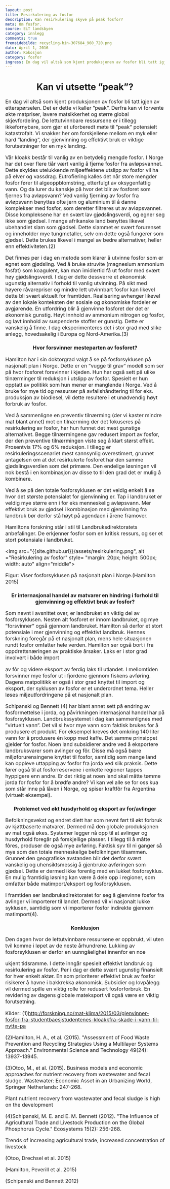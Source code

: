 ```yaml
---
layout: post
title: Resirkulering av fosfor
description: Kan resirkulering skyve på peak fosfor?
meta: Om fosfor.
source: EiT landsbyen
category: innlegg
comments: true
fremsidebilde: recycling-bin-307684_960_720.png
dato: April 1, 2016
author: Kokosjon
category: fosfor
ingress: En dag vil altså som kjent produksjonen av fosfor bli tatt igjen av etterspørselen.Det er dette vi kaller ”peak”. Derfra kan vi forvente økte matpriser, lavere matsikkerhet og større global skjevfordeling. De lettutvinnbare ressursene er i tillegg ikkefornybare, som gjør et uforberedt møte til ”peak” potensielt katastrofalt. Vi snakker her om forskjellene mellom en myk eller hard ”landing”, der gjenvinning og effektivt bruk er viktige forutsetninger for en myk landing.
---
```


<style type="text/css">
	h1 {text-align: center;}
	h3 {text-align: center;}
	h5 {text-align: center;}
	h6 {text-align: center;}
	p {font-size: 115%}
</style>

<h1>Kan vi utsette ”peak”? </h1>

En dag vil altså som kjent produksjonen av fosfor bli tatt igjen av etterspørselen. Det er dette vi kaller ”peak”. Derfra kan vi forvente økte matpriser, lavere matsikkerhet og større global skjevfordeling. De lettutvinnbare ressursene er i tillegg ikkefornybare, som gjør et uforberedt møte til ”peak” potensielt katastrofalt. Vi snakker her om forskjellene mellom en myk eller hard ”landing”, der gjenvinning og effektivt bruk er viktige forutsetninger for en myk landing.

Vår kloakk består til vanlig av en betydelig mengde fosfor. I Norge har det over flere tiår vært vanlig å fjerne fosfor fra avløpsvannet. Dette skyldes utelukkende miljøeffektene utslipp av fosfor vil ha på elver og vassdrag. Eutrofiering kalles det når store mengder fosfor fører til algeoppblomstring, etterfulgt av oksygenfattig vann. Og da lurer du kanskje på hvor det blir av fosforet som fjernes fra avløpsvann? Ved vanlig fjerning av fosfor fra avløpsvann benyttes ofte jern og aluminium til å danne komplekser med fosfor, som deretter filtreres ut av avløpsvannet. Disse kompleksene har en svært lav gjødslingsverdi, og egner seg ikke som gjødsel. I mange afrikanske land benyttes likevel ubehandlet slam som gjødsel. Dette slammet er svært forurenset og inneholder mye tungmetaller, selv om dette også fungerer som gjødsel. Dette brukes likevel i mangel av bedre alternativer, heller enn effektiviteten.(2)

Det finnes per i dag en metode som klarer å utvinne fosfor som er egnet som gjødsling. Ved å bruke struvite (magnesium ammonium fosfat) som koagulent, kan man imidlertid få ut fosfor med svært høy gjødslingsverdi. I dag er dette dessverre et økonomisk ugunstig alternativ i forhold til vanlig utvinning. På sikt med høyere råvarepriser og mindre lett utvinnbart fosfor kan likevel dette bli svært aktuelt for framtiden. Realisering avhenger likevel av den lokale konteksten der sosiale og økonomiske fordeler er avgjørende. En utfordring blir å gjenvinne fosforet der det er økonomisk gunstig. Høyt innhold av ammonium nitrogen og fosfor, og lavt innhold av suspenderte stoffer er gunstig. Dette er vanskelig å finne. I dag eksperimenteres det i stor grad med slike anlegg, hovedsakelig i Europa og Nord-Amerika.(3)

<h3>Hvor forsvinner mesteparten av fosforet?</h3>

Hamilton har i sin doktorgrad valgt å se på fosforsyklusen på nasjonalt plan i Norge. Dette er en ”vugge til grav” modell som ser på hvor fosforet forsvinner i kjeden. Hun har også sett på ulike tilnærminger til reduksjon i utslipp av fosfor. Spesielt er hun opptatt av politikk som hun mener er manglende i Norge. Ved å bruke for mye tid og ressurser på avfallshåndtering til for eks. produksjon av biodiesel, vil dette resultere i et unødvendig høyt forbruk av fosfor.

Ved å sammenligne en preventiv tilnærming (der vi kaster mindre mat blant annet) mot en tilnærming der det fokuseres på resirkulering av fosfor, har hun funnet det mest gunstige alternativet. Begge tilnærmingene gav redusert import av fosfor, der den preventive tilnærmingen viste seg å klart størst effekt. Prosentvis 17% og 6% reduksjon. I tillegg er resirkuleringsscenariet mest sannsynlig overestimert, grunnet antagelsen om at det resirkulerte fosforet har den samme gjødslingsverdien som det primære. Den endelige løsningen vil nok bestå i en kombinasjon av disse to til den grad det er mulig å kombinere.

Ved å se på den totale fosforsyklusen er det veldig enkelt å se hvor det største potensialet for gjenvinning er. Tap i landbruket er veldig mye større enn i for eks menneskelig avløpsvann. Mer effektivt bruk av gjødsel i kombinasjon med gjenvinning fra landbruk bør derfor stå høyt på agendaen i årene framover.

Hamiltons forskning står i stil til Landbruksdirektoratets anbefalinger. De erkjenner fosfor som en kritisk ressurs, og ser et stort potensiale i landbruket.


<img src="{{site.github.url}}/assets/resirkulering.png", alt ="Resirkulering av fosfor" style= "margin: 20px; height: 500px; width: auto" align="middle">

Figur: Viser fosforsyklusen på nasjonalt plan i Norge.(Hamilton 2015)

<h3>Er internasjonal handel av matvarer en hindring i forhold til gjenvinning og effektivt bruk av fosfor? </h3>

Som nevnt i avsnittet over, er landbruket en viktig del av fosforsyklusen. Nesten alt fosforet er innom landbruket, og mye ”forsvinner” også gjennom landbruket. Hamilton så derfor et stort potensiale i mer gjenvinning og effektivt landbruk. Hennes forskning foregår på et nasjonalt plan, mens hele situasjonen rundt fosfor omfatter hele verden. Hamilton ser også bort i fra oppdrettsnæringen av praktiske årsaker. Laks er i stor grad involvert i både import

av fôr og videre eksport av ferdig laks til utlandet. I mellomtiden forsvinner mye fosfor ut i fjordene gjennom fiskens avføring. Dagens matpolitikk er også i stor grad knyttet til import og eksport, der syklusen av fosfor er et underordnet tema. Heller løses miljøutfordringene på et nasjonalt plan.

Schipanski og Bennett (4) har blant annet sett på endring av fosformettelse i jorda, og påvirkningen internasjonal handel har på fosforsyklusen. Landbrukssystemet i dag kan sammenlignes med ”virtuelt vann”. Det vil si hvor mye vann som faktisk brukes for å produsere et produkt. For eksempel kreves det omkring 140 liter vann for å produsere én kopp med kaffe. Det samme prinsippet gjelder for fosfor. Noen land subsidierer andre ved å eksportere landbruksvarer som avlinger og fôr. Disse må også bære miljøforurensingene knyttet til fosfor, samtidig som mange land kan oppleve uttapping av fosfor fra jorda ved slik praksis. Dette fører også til at fosforreservene i enkelte regioner tappes hyppigere enn andre. Er det riktig at noen land skal måtte tømme jorda for fosfor for å brødfø andre? Vi kan vel alle se for oss kua som står inne på låven i Norge, og spiser kraftfôr fra Argentina (virtuelt eksempel).

<h3>Problemet ved økt husdyrhold og eksport av for/avlinger</h3>

Befolkningsvekst og endret diett har som nevnt ført til økt forbruk av kjøttbaserte matvarer. Dermed må den globale produksjonen av mat også økes. Systemer legger nå opp til at avlinger og husdyrhold foregår på forskjellige plasser. I tillegg til å måtte fôres, produser de også mye avføring. Faktisk syv til ni ganger så mye som den totale menneskelige befolkningen tilsammen. Grunnet den geografiske avstanden blir det derfor svært vanskelig og uhensiktsmessig å gjenbruke avføringen som gjødsel. Dette er dermed ikke forenlig med en lukket fosforsyklus. En mulig framtidig løsning kan være å dele opp i regioner, som omfatter både matimport/eksport og fosforsyklusen.

I framtiden ser landbruksdirektoratet for seg å gjenvinne fosfor fra avlinger vi importerer til landet. Dermed vil vi nasjonalt lukke syklusen, samtidig som vi importerer fosfor indirekte gjennom matimport(4).

<h3>Konklusjon</h3>

Den dagen hvor de lettutvinnbare ressursene er oppbrukt, vil uten tvil komme i løpet av de neste århundrene. Lukking av fosforsyklusen er derfor en uunngåelighet innenfor en noe

ukjent tidsramme. I dette inngår spesielt effektivt landbruk og resirkulering av fosfor. Per i dag er dette svært ugunstig finansielt for hver enkelt aktør. En som prioriterer effektivt bruk av fosfor risikerer å havne i bakkrekka økonomisk. Subsidier og lovpålegg vil dermed spille en viktig rolle for redusert fosforforbruk. En revidering av dagens globale mateksport vil også være en viktig forutsetning.

Kilder: (1)http://forskning.no/mat-klima/2015/03/gjenvinner-fosfor-fra-studentbaesjstudentenes-kloakkfra-skade-i-vann-til-nytte-pa

(2)Hamilton, H. A., et al. (2015). "Assessment of Food Waste Prevention and Recycling Strategies Using a Multilayer Systems Approach." Environmental Science and Technology 49(24): 13937-13945.

(3)Otoo, M., et al. (2015). Business models and economic approaches for nutrient recovery from wastewater and fecal sludge. Wastewater: Economic Asset in an Urbanizing World, Springer Netherlands: 247-268.

Plant nutrient recovery from wastewater and fecal sludge is high on the development

(4)Schipanski, M. E. and E. M. Bennett (2012). "The Influence of Agricultural Trade and Livestock Production on the Global Phosphorus Cycle." Ecosystems 15(2): 256-268.

Trends of increasing agricultural trade, increased concentration of livestock

(Otoo, Drechsel et al. 2015)

(Hamilton, Peverill et al. 2015)

(Schipanski and Bennett 2012) 




